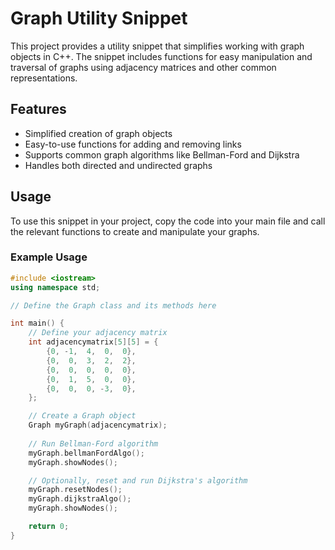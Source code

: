 # Graph Utility Snippet

This project provides a utility snippet that simplifies working with graph objects in C++. The snippet includes functions for easy manipulation and traversal of graphs using adjacency matrices and other common representations.

## Features
- Simplified creation of graph objects
- Easy-to-use functions for adding and removing links
- Supports common graph algorithms like Bellman-Ford and Dijkstra
- Handles both directed and undirected graphs

## Usage
To use this snippet in your project, copy the code into your main file and call the relevant functions to create and manipulate your graphs.

### Example Usage

```cpp
#include <iostream>
using namespace std;

// Define the Graph class and its methods here

int main() {
    // Define your adjacency matrix
    int adjacencymatrix[5][5] = {
        {0, -1,  4,  0,  0},
        {0,  0,  3,  2,  2},
        {0,  0,  0,  0,  0},
        {0,  1,  5,  0,  0},
        {0,  0,  0, -3,  0},
    };

    // Create a Graph object
    Graph myGraph(adjacencymatrix);
    
    // Run Bellman-Ford algorithm
    myGraph.bellmanFordAlgo();
    myGraph.showNodes();

    // Optionally, reset and run Dijkstra's algorithm
    myGraph.resetNodes();
    myGraph.dijkstraAlgo();
    myGraph.showNodes();

    return 0;
}

